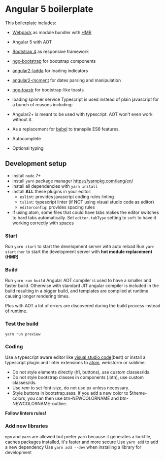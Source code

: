 # Angular 5 boilerplate
This boilerplate includes:  

* [Webpack](https://webpack.github.io/) as module bundler with [HMR](https://webpack.js.org/concepts/hot-module-replacement/)
* Angular 5 with AOT
* [Bootstrap 4](https://v4-alpha.getbootstrap.com/getting-started/introduction/) as responsive framework
* [ngx-bootstrap](https://valor-software.com/ngx-bootstrap) for bootstrap components
* [angular2-ladda](https://github.com/moff/angular2-ladda) for loading indicators 
* [angular2-moment](https://github.com/urish/angular2-moment) for dates parsing and manipulation
* [ngx-toastr](https://github.com/scttcper/ngx-toastr) for bootstrap-like toasts
* loading spinner service
Typescript is used instead of plain javascript for a bunch of reasons including:

* Angular2+ is meant to be used with typescript. AOT won't even work without it.
* As a replacement for [babel](https://babeljs.io/) to transpile ES6 features.
* Autocomplete
* Optional typing

## Development setup

 - install `node` 7+
 - install `yarn` package manager https://yarnpkg.com/lang/en/
 - install all dependencies with `yarn install`
 - install **ALL** these plugins in your editor:
   - `eslint`: provides javascript coding rules linting
   - `tslint`: typescript linter (if NOT using visual studio code as editor)
   - `editorconfig`: provides spacing rules
 - if using atom, some files that could have tabs makes the editor switches to hard tabs automatically. Set `editor.tabType` setting to `soft` to have it working correctly with spaces

### Start

Run `yarn start` to start the development server with auto reload
Run `yarn start:hmr` to start the development server with **hot module replacement (HMR)**

### Build

Run `yarn run build`
Angular AOT compiler is used to have a smaller and faster build. Otherwise with standard JIT angular compiler is included in the build resulting in a bigger build, and templates are compiled at runtime causing longer rendering times. 

Plus with AOT a lot of errors are discovered during the build process instead of runtime.

### Test the build
`yarn run preview`

### Coding
Use a typescript aware editor like [visual studio code](https://code.visualstudio.com/)(best) or install a typescript plugin and linter extensions to [atom](https://atom.io/), webstorm or sublime.

* Do not style elements directly (h1, buttons), use custom classes/ids.
* Do not style bootstrap classes in components (.btn), use custom classes/ids.
* Use *rem* to set font-size, do not use px unless necessary.
* Style buttons in bootstrap.sass. If you add a new color to $theme-colors, you can then use btn-NEWCOLORNAME and btn-NEWCOLORNAME-outline.

**Follow linters rules!**

### Add new libraries

`npm` and `yarn` are allowed but prefer yarn because it generates a lockfile, caches packages installed, it's faster and more secure
Use `yarn add` to add a new dependency
Use `yarn add --dev` when installing a library for development
